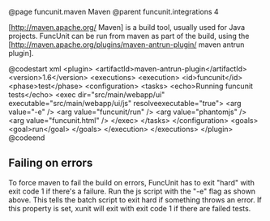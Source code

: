 @page funcunit.maven Maven
@parent funcunit.integrations 4

[http://maven.apache.org/ Maven] is a build tool, usually used for Java projects. FuncUnit can be 
run from maven as part of the build, using the 
[http://maven.apache.org/plugins/maven-antrun-plugin/ maven antrun plugin].

@codestart xml
 &lt;plugin>
   &lt;artifactId>maven-antrun-plugin&lt;/artifactId>
   &lt;version>1.6&lt;/version>
   &lt;executions>
     &lt;execution>
       &lt;id>funcunit&lt;/id>
       &lt;phase>test&lt;/phase>
       &lt;configuration>
         &lt;tasks>
            &lt;echo>Running funcunit tests&lt;/echo>
            &lt;exec dir="src/main/webapp/ui" executable="src/main/webapp/ui/js"
                  resolveexecutable="true">
              &lt;arg value="-e" />
              &lt;arg value="funcunit/run" />
              &lt;arg value="phantomjs" />
              &lt;arg value="funcunit.html" />
            &lt;/exec>
         &lt;/tasks>
       &lt;/configuration>
       &lt;goals>
         &lt;goal>run&lt;/goal>
       &lt;/goals>
     &lt;/execution>
   &lt;/executions>
 &lt;/plugin>
@codeend

## Failing on errors

To force maven to fail the build on errors, FuncUnit has to exit "hard" with exit code 1 if there's a 
failure.  Run the js script with the "-e" flag as shown above. This tells the batch script to exit 
hard if something throws an error.  If this property is set, xunit will exit with exit code 1 if there are failed tests.